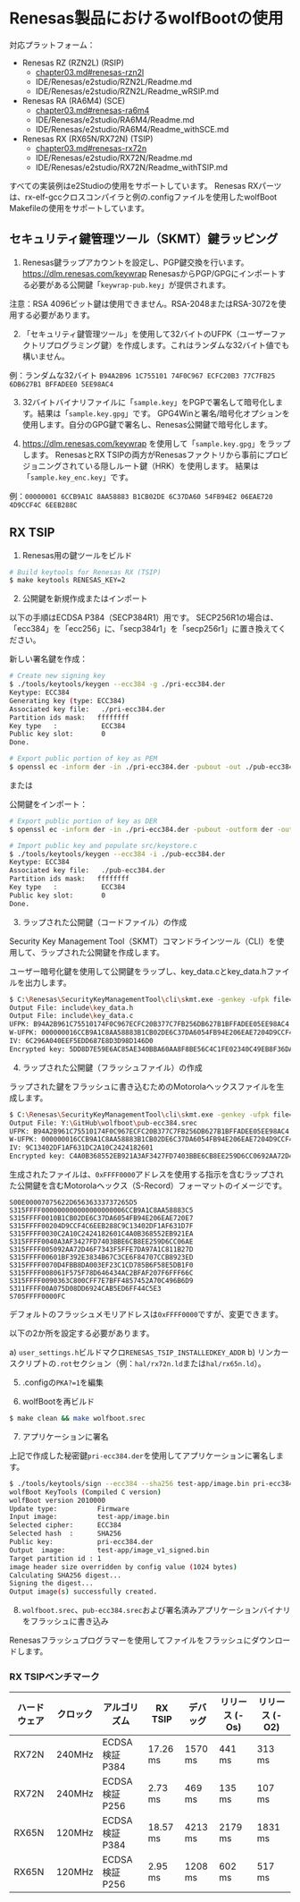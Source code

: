 # Renesas製品におけるwolfBootの使用

対応プラットフォーム：

- Renesas RZ (RZN2L) (RSIP)
   - [chapter03.md#renesas-rzn2l](chapter03.md#renesas-rzn2l)
   - IDE/Renesas/e2studio/RZN2L/Readme.md
   - IDE/Renesas/e2studio/RZN2L/Readme_wRSIP.md
- Renesas RA (RA6M4) (SCE)
   - [chapter03.md#renesas-ra6m4](chapter03.md#renesas-ra6m4)
   - IDE/Renesas/e2studio/RA6M4/Readme.md
   - IDE/Renesas/e2studio/RA6M4/Readme_withSCE.md
- Renesas RX (RX65N/RX72N) (TSIP)
   - [chapter03.md#renesas-rx72n](chapter03.md#renesas-rx72n)
   - IDE/Renesas/e2studio/RX72N/Readme.md
   - IDE/Renesas/e2studio/RX72N/Readme_withTSIP.md

すべての実装例はe2Studioの使用をサポートしています。
Renesas RXパーツは、rx-elf-gccクロスコンパイラと例の.configファイルを使用したwolfBoot Makefileの使用をサポートしています。

## セキュリティ鍵管理ツール（SKMT）鍵ラッピング

1) Renesas鍵ラップアカウントを設定し、PGP鍵交換を行います。
<https://dlm.renesas.com/keywrap>
RenesasからPGP/GPGにインポートする必要がある公開鍵「`keywrap-pub.key`」が提供されます。

注意：RSA 4096ビット鍵は使用できません。RSA-2048またはRSA-3072を使用する必要があります。

2) 「セキュリティ鍵管理ツール」を使用して32バイトのUFPK（ユーザーファクトリプログラミング鍵）を作成します。これはランダムな32バイト値でも構いません。

例：ランダムな32バイト `B94A2B96 1C755101 74F0C967 ECFC20B3 77C7FB25 6DB627B1 BFFADEE0 5EE98AC4`

3) 32バイトバイナリファイルに「`sample.key`」をPGPで署名して暗号化します。結果は「`sample.key.gpg`」です。
GPG4Winと署名/暗号化オプションを使用します。自分のGPG鍵で署名し、Renesas公開鍵で暗号化します。

4) <https://dlm.renesas.com/keywrap> を使用して「`sample.key.gpg`」をラップします。
RenesasとRX TSIPの両方がRenesasファクトリから事前にプロビジョニングされている隠しルート鍵（HRK）を使用します。
結果は「`sample.key_enc.key`」です。

例：`00000001 6CCB9A1C 8AA58883 B1CB02DE 6C37DA60 54FB94E2 06EAE720 4D9CCF4C 6EEB288C`

## RX TSIP

1) Renesas用の鍵ツールをビルド

```sh
# Build keytools for Renesas RX (TSIP)
$ make keytools RENESAS_KEY=2
```

2) 公開鍵を新規作成またはインポート

以下の手順はECDSA P384（SECP384R1）用です。
SECP256R1の場合は、「ecc384」を「ecc256」に、「secp384r1」を「secp256r1」に置き換えてください。

新しい署名鍵を作成：

```sh
# Create new signing key
$ ./tools/keytools/keygen --ecc384 -g ./pri-ecc384.der
Keytype: ECC384
Generating key (type: ECC384)
Associated key file:   ./pri-ecc384.der
Partition ids mask:   ffffffff
Key type   :           ECC384
Public key slot:       0
Done.

# Export public portion of key as PEM
$ openssl ec -inform der -in ./pri-ecc384.der -pubout -out ./pub-ecc384.pem
```

または

公開鍵をインポート：

```sh
# Export public portion of key as DER
$ openssl ec -inform der -in ./pri-ecc384.der -pubout -outform der -out ./pub-ecc384.der

# Import public key and populate src/keystore.c
$ ./tools/keytools/keygen --ecc384 -i ./pub-ecc384.der
Keytype: ECC384
Associated key file:   ./pub-ecc384.der
Partition ids mask:   ffffffff
Key type   :           ECC384
Public key slot:       0
Done.
```

3) ラップされた公開鍵（コードファイル）の作成

Security Key Management Tool（SKMT）コマンドラインツール（CLI）を使用して、ラップされた公開鍵を作成します。

ユーザー暗号化鍵を使用して公開鍵をラップし、key_data.cとkey_data.hファイルを出力します。

```sh
$ C:\Renesas\SecurityKeyManagementTool\cli\skmt.exe -genkey -ufpk file=./sample.key -wufpk file=./sample.key_enc.key -key file=./pub-ecc384.pem -mcu RX-TSIP -keytype secp384r1-public -output include/key_data.c -filetype csource -keyname enc_pub_key
Output File: include\key_data.h
Output File: include\key_data.c
UFPK: B94A2B961C75510174F0C967ECFC20B377C7FB256DB627B1BFFADEE05EE98AC4
W-UFPK: 000000016CCB9A1C8AA58883B1CB02DE6C37DA6054FB94E206EAE7204D9CCF4C6EEB288C
IV: 6C296A040EEF5EDD687E8D3D98D146D0
Encrypted key: 5DD8D7E59E6AC85AE340BBA60AA8F8BE56C4C1FE02340C49EB8F36DA79B8D6640961FE9EAECDD6BADF083C5B6060C1D0309D28EFA25946F431979B9F9D21E77BDC5B1CC7165DE2F4AE51E418746260F518ED0C328BD3020DEC9B774DC00270B0CFBBE3DD738FDF715342CFBF2D461239
```

4) ラップされた公開鍵（フラッシュファイル）の作成

ラップされた鍵をフラッシュに書き込むためのMotorolaヘックスファイルを生成します。

```sh
$ C:\Renesas\SecurityKeyManagementTool\cli\skmt.exe -genkey -ufpk file=./sample.key -wufpk file=./sample.key_enc.key -key file=./pub-ecc384.pem -mcu RX-TSIP -keytype secp384r1-public -output pub-ecc384.srec -filetype "mot" -address FFFF0000
Output File: Y:\GitHub\wolfboot\pub-ecc384.srec
UFPK: B94A2B961C75510174F0C967ECFC20B377C7FB256DB627B1BFFADEE05EE98AC4
W-UFPK: 000000016CCB9A1C8AA58883B1CB02DE6C37DA6054FB94E206EAE7204D9CCF4C6EEB288C
IV: 9C13402DF1AF631DC2A10C2424182601
Encrypted key: C4A0B368552EB921A3AF3427FD7403BBE6CB8EE259D6CC0692AA72D46F7343F5FFE7DA97A1C811B21BF392E3834B67C3CE6F84707CCB8923D4FBB8DA003EF23C1CD785B6F58E5DB161F575F78D646434AC2BFAF207F6FFF6363C800CFF7E7BFF4857452A70C496B675D08DD6924CAB5E
```

生成されたファイルは、`0xFFFF0000`アドレスを使用する指示を含むラップされた公開鍵を含むMotorolaヘックス（S-Record）フォーマットのイメージです。

```
S00E00007075622D65636333737265D5
S315FFFF000000000000000000006CCB9A1C8AA58883C5
S315FFFF0010B1CB02DE6C37DA6054FB94E206EAE720E7
S315FFFF00204D9CCF4C6EEB288C9C13402DF1AF631D7F
S315FFFF0030C2A10C2424182601C4A0B368552EB921EA
S315FFFF0040A3AF3427FD7403BBE6CB8EE259D6CC06AE
S315FFFF005092AA72D46F7343F5FFE7DA97A1C811B27D
S315FFFF00601BF392E3834B67C3CE6F84707CCB8923ED
S315FFFF0070D4FBB8DA003EF23C1CD785B6F58E5DB1F0
S315FFFF008061F575F78D646434AC2BFAF207F6FFF66C
S315FFFF0090363C800CFF7E7BFF4857452A70C496B6D9
S311FFFF00A075D08DD6924CAB5ED6FF44C5E3
S705FFFF0000FC
```

デフォルトのフラッシュメモリアドレスは`0xFFFF0000`ですが、変更できます。

以下の2か所を設定する必要があります。

a) `user_settings.h`ビルドマクロ`RENESAS_TSIP_INSTALLEDKEY_ADDR`
b) リンカースクリプトの`.rot`セクション（例：`hal/rx72n.ld`または`hal/rx65n.ld`）。

5) .configの`PKA?=1`を編集

6) wolfBootを再ビルド

```sh
$ make clean && make wolfboot.srec
```

7) アプリケーションに署名

上記で作成した秘密鍵`pri-ecc384.der`を使用してアプリケーションに署名します。

```sh
$ ./tools/keytools/sign --ecc384 --sha256 test-app/image.bin pri-ecc384.der 1
wolfBoot KeyTools (Compiled C version)
wolfBoot version 2010000
Update type:          Firmware
Input image:          test-app/image.bin
Selected cipher:      ECC384
Selected hash  :      SHA256
Public key:           pri-ecc384.der
Output  image:        test-app/image_v1_signed.bin
Target partition id : 1
image header size overridden by config value (1024 bytes)
Calculating SHA256 digest...
Signing the digest...
Output image(s) successfully created.
```

8) `wolfboot.srec`、`pub-ecc384.srec`および署名済みアプリケーションバイナリをフラッシュに書き込み

Renesasフラッシュプログラマーを使用してファイルをフラッシュにダウンロードします。


### RX TSIPベンチマーク

| ハードウェア | クロック | アルゴリズム      | RX TSIP  | デバッグ  | リリース (-Os) | リリース (-O2) |
| ------------ | -------- | ----------------- | -------- | --------- | ------------- | ------------- |
| RX72N        | 240MHz   | ECDSA検証 P384    | 17.26 ms | 1570 ms   |  441 ms       |  313 ms       |
| RX72N        | 240MHz   | ECDSA検証 P256    |  2.73 ms |  469 ms   |  135 ms       |  107 ms       |
| RX65N        | 120MHz   | ECDSA検証 P384    | 18.57 ms | 4213 ms   | 2179 ms       | 1831 ms       |
| RX65N        | 120MHz   | ECDSA検証 P256    |  2.95 ms | 1208 ms   |  602 ms       |  517 ms       |

